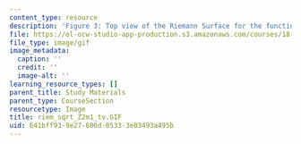 ```yaml
---
content_type: resource
description: 'Figure 3: Top view of the Riemann Surface for the function f(z)=(z[exp]2-1)[exp]1/2'
file: https://ol-ocw-studio-app-production.s3.amazonaws.com/courses/18-04-complex-variables-with-applications-fall-1999/641bff939e27606d05333e03493a495b_riem_sqrt_Z2m1_tv.GIF
file_type: image/gif
image_metadata:
  caption: ''
  credit: ''
  image-alt: ''
learning_resource_types: []
parent_title: Study Materials
parent_type: CourseSection
resourcetype: Image
title: riem_sqrt_Z2m1_tv.GIF
uid: 641bff93-9e27-606d-0533-3e03493a495b
---
```

